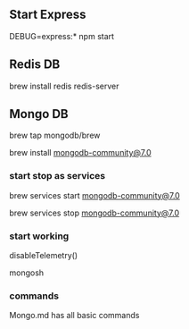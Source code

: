 ## Start Express
DEBUG=express:* npm start

## Redis DB
brew install redis
redis-server

## Mongo DB
brew tap mongodb/brew

brew install mongodb-community@7.0

### start stop as services
brew services start mongodb-community@7.0

brew services stop mongodb-community@7.0

### start working
disableTelemetry()

mongosh
### commands
Mongo.md has all basic commands
